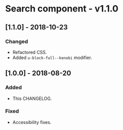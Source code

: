 # Search component - v1.1.0

## [1.1.0] - 2018-10-23
### Changed
- Refactored CSS.
- Added `u-block-full--kenobi` modifier.


## [1.0.0] - 2018-08-20
### Added
- This CHANGELOG.
### Fixed
- Accessibility fixes.

